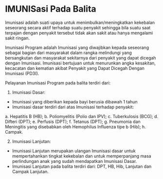 # IMUNISasi Pada Balita
Imunisasi adalah suati upaya untuk menimbulkan/meningkatkan kekebalan seseorang secara aktif terhadap suatu penyakit sehingga bila suatu saat terpajan dengan penyakit tersebut tidak akan sakit atau hanya mengalami sakit ringan. 

Imunisasi Program adalah Imunisasi yang diwajibkan kepada seseorang sebagai bagian dari masyarakat dalam rangka melindungi yang bersangkutan dan masyarakat sekitarnya dari penyakit yang dapat dicegah dengan Imunisasi.
Imunisasi bertujuan untuk menurunkan angka kesakitan, kecacatan dan kematian akibat Penyakit yang Dapat Dicegah Dengan Imunisasi (PD3I).

Pelayanan Imunisasi Program pada balita terdiri dari:

1. Imunisasi Dasar:
- Imunisasi yang diberikan kepada bayi berusia dibawah 1 tahun
- Imunisasi dasar terdiri dari atas Imunisasi terhadap penyakit:

a. Hepatitis B (HB);
b. Poliomyelitis (Polio dan IPV);
c. Tuberkulosis (BCG);
d. Difteri (DPT);
e. Perfusis (DPT);
f. Tetanus (DPT);
g. Pneumonia dan Meningitis yang disebabkan oleh Hemophilus Influenza tipe b (Hib);
h. Campak.

2. Imunisasi Lanjutan:

- Imunisasi Lanjutan merupakan ulangan Imunisasi dasar untuk mempertahankan tingkat kekebalan dan untuk memperpanjang masa perlindungan anak yang sudah mendapatkan Imunisasi Dasar.
- Imunisasi Lanjutan pada balita terdiri dari: DPT, HB, Hib, Lanjutan dan Campak Lanjutan.